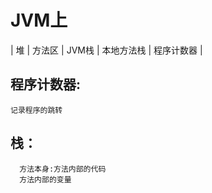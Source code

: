 # JVM上

| 堆 | 方法区 | JVM栈 | 本地方法栈 | 程序计数器 |

## 程序计数器:
```记录程序的跳转```
## 栈：
```
  方法本身:方法内部的代码
  方法内部的变量
 ```
